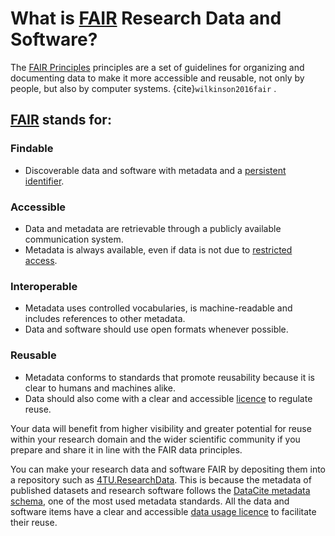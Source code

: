 # What is [FAIR](https://fair-software.nl/) Research Data and Software?

The [FAIR Principles](https://www.nature.com/articles/sdata201618) principles are a set of guidelines for organizing and documenting data to make it more accessible and reusable, not only by people, but also by computer systems. {cite}`wilkinson2016fair` . 

## [FAIR](https://fair-software.nl/) stands for:

### Findable
- Discoverable data and software with metadata and a [persistent identifier](https://support.orcid.org/hc/en-us/articles/360006971013-What-are-persistent-identifiers-PIDs). 

### Accessible
- Data and metadata are retrievable through a publicly available communication system.
- Metadata is always available, even if data is not due to [restricted access](/submission_workflow/setting_access_levels).

### Interoperable
- Metadata uses controlled vocabularies, is machine-readable and includes references to other metadata. 
- Data and software should use open formats whenever possible.

### Reusable 
- Metadata conforms to standards that promote reusability because it is clear to humans and machines alike. 
- Data should also come with a clear and accessible [licence](/submission_workflow/choosing_a_licence) to regulate reuse.

Your data will benefit from higher visibility and greater potential for reuse within your research domain and the wider scientific community if you prepare and share it in line with the FAIR data principles. 

You can make your research data and software FAIR  by depositing them into a repository such as [4TU.ResearchData](https://data.4tu.nl/). This is because the metadata of published datasets and research software follows the [DataCite metadata schema](https://schema.datacite.org/), one of the most used metadata standards. All the data and software items have a clear and accessible [data usage licence](https://data.4tu.nl/info/en/use/publish-cite/upload-your-data-in-our-data-repository/licencing) to facilitate their reuse.

